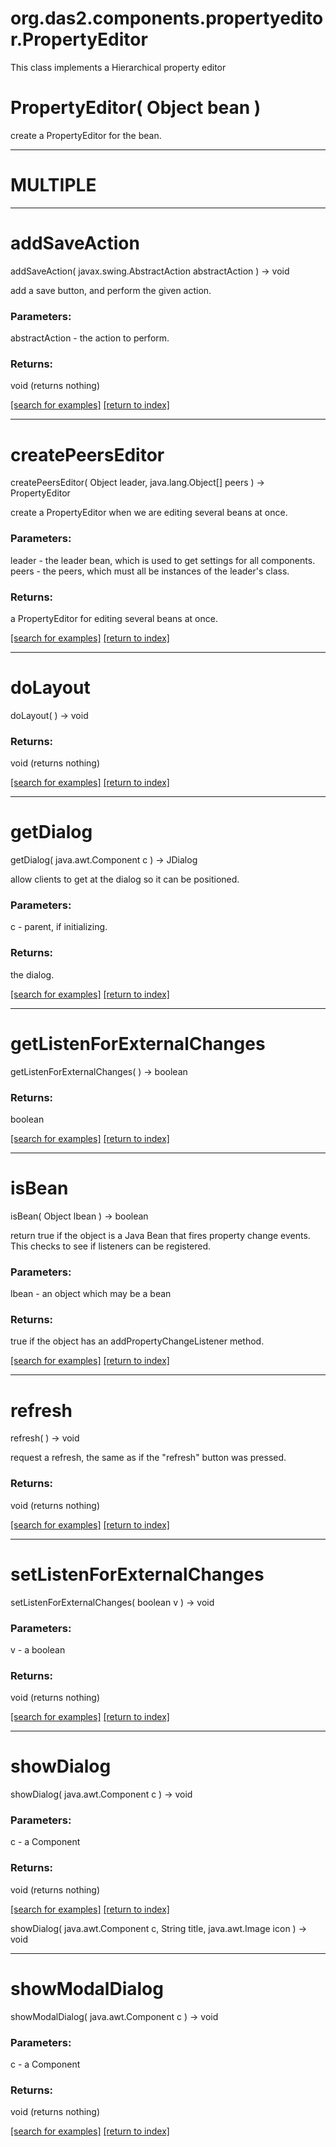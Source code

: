 # org.das2.components.propertyeditor.PropertyEditor

This class implements a Hierarchical property editor

# PropertyEditor( Object bean )
create a PropertyEditor for the bean.

***
<a name="MULTIPLE"></a>
# MULTIPLE



***
<a name="addSaveAction"></a>
# addSaveAction
addSaveAction( javax.swing.AbstractAction abstractAction ) &rarr; void

add a save button, and perform the given action.

### Parameters:
abstractAction - the action to perform.

### Returns:
void (returns nothing)


<a href="https://github.com/autoplot/dev/search?q=addSaveAction&unscoped_q=addSaveAction">[search for examples]</a>
<a href="https://github.com/autoplot/documentation/blob/master/javadoc/index-all.md">[return to index]</a>

***
<a name="createPeersEditor"></a>
# createPeersEditor
createPeersEditor( Object leader, java.lang.Object[] peers ) &rarr; PropertyEditor

create a PropertyEditor when we are editing several beans at once.

### Parameters:
leader - the leader bean, which is used to get settings for all components.
<br>peers - the peers, which must all be instances of the leader's class.

### Returns:
a PropertyEditor for editing several beans at once.

<a href="https://github.com/autoplot/dev/search?q=createPeersEditor&unscoped_q=createPeersEditor">[search for examples]</a>
<a href="https://github.com/autoplot/documentation/blob/master/javadoc/index-all.md">[return to index]</a>

***
<a name="doLayout"></a>
# doLayout
doLayout(  ) &rarr; void



### Returns:
void (returns nothing)


<a href="https://github.com/autoplot/dev/search?q=doLayout&unscoped_q=doLayout">[search for examples]</a>
<a href="https://github.com/autoplot/documentation/blob/master/javadoc/index-all.md">[return to index]</a>

***
<a name="getDialog"></a>
# getDialog
getDialog( java.awt.Component c ) &rarr; JDialog

allow clients to get at the dialog so it can be positioned.

### Parameters:
c - parent, if initializing.

### Returns:
the dialog.

<a href="https://github.com/autoplot/dev/search?q=getDialog&unscoped_q=getDialog">[search for examples]</a>
<a href="https://github.com/autoplot/documentation/blob/master/javadoc/index-all.md">[return to index]</a>

***
<a name="getListenForExternalChanges"></a>
# getListenForExternalChanges
getListenForExternalChanges(  ) &rarr; boolean



### Returns:
boolean


<a href="https://github.com/autoplot/dev/search?q=getListenForExternalChanges&unscoped_q=getListenForExternalChanges">[search for examples]</a>
<a href="https://github.com/autoplot/documentation/blob/master/javadoc/index-all.md">[return to index]</a>

***
<a name="isBean"></a>
# isBean
isBean( Object lbean ) &rarr; boolean

return true if the object is a Java Bean that fires property change events.
 This checks to see if listeners can be registered.

### Parameters:
lbean - an object which may be a bean

### Returns:
true if the object has an addPropertyChangeListener method.

<a href="https://github.com/autoplot/dev/search?q=isBean&unscoped_q=isBean">[search for examples]</a>
<a href="https://github.com/autoplot/documentation/blob/master/javadoc/index-all.md">[return to index]</a>

***
<a name="refresh"></a>
# refresh
refresh(  ) &rarr; void

request a refresh, the same as if the "refresh" button was pressed.

### Returns:
void (returns nothing)


<a href="https://github.com/autoplot/dev/search?q=refresh&unscoped_q=refresh">[search for examples]</a>
<a href="https://github.com/autoplot/documentation/blob/master/javadoc/index-all.md">[return to index]</a>

***
<a name="setListenForExternalChanges"></a>
# setListenForExternalChanges
setListenForExternalChanges( boolean v ) &rarr; void



### Parameters:
v - a boolean

### Returns:
void (returns nothing)


<a href="https://github.com/autoplot/dev/search?q=setListenForExternalChanges&unscoped_q=setListenForExternalChanges">[search for examples]</a>
<a href="https://github.com/autoplot/documentation/blob/master/javadoc/index-all.md">[return to index]</a>

***
<a name="showDialog"></a>
# showDialog
showDialog( java.awt.Component c ) &rarr; void



### Parameters:
c - a Component

### Returns:
void (returns nothing)


<a href="https://github.com/autoplot/dev/search?q=showDialog&unscoped_q=showDialog">[search for examples]</a>
<a href="https://github.com/autoplot/documentation/blob/master/javadoc/index-all.md">[return to index]</a>

showDialog( java.awt.Component c, String title, java.awt.Image icon ) &rarr; void<br>
***
<a name="showModalDialog"></a>
# showModalDialog
showModalDialog( java.awt.Component c ) &rarr; void



### Parameters:
c - a Component

### Returns:
void (returns nothing)


<a href="https://github.com/autoplot/dev/search?q=showModalDialog&unscoped_q=showModalDialog">[search for examples]</a>
<a href="https://github.com/autoplot/documentation/blob/master/javadoc/index-all.md">[return to index]</a>


